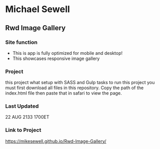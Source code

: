 # Michael Sewell
## Rwd Image Gallery
### Site function
+ This is app is fully optimized for mobile and desktop!
+ This showcases responsive image gallery

### Project
this project what setup with SASS and Gulp tasks
to run this project you must first download all files in this repository. Copy the path of the index.html file then paste that in safari to view the page.
### Last Updated
22 AUG 2133 1700ET
### Link to Project
https://mikesewell.github.io/Rwd-Image-Gallery/

